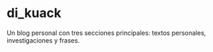 # di_kuack
Un blog personal con tres secciones principales: textos personales, investigaciones y frases.